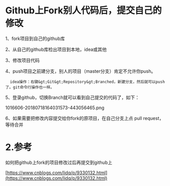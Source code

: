 # Github上Fork别人代码后，提交自己的修改

1、fork项目到自己的github库

2、从自己的github库检出项目到本地，idea或其他

3、修改项目代码

4、push项目之前建分支，别人的项目（master分支）肯定不允许你push。

```
  idea操作：右键&gt;Git&gt;Repository&gt;Branched，新建分支，然后就可以push了。git命令行操作也一样。
```

5、登录github，切换Branch就可以看到自己提交的代码了，如下：

1016606-20180718164031573-443056465.png

6、如果需要把修改内容提交给你fork的原项目，在自己分支上点 pull request，等待合并

# 2.参考

如何把github上fork的项目修改过后再提交到github上

[https://www.cnblogs.com/lidq/p/9330132.html](https://www.cnblogs.com/lidq/p/9330132.html)

